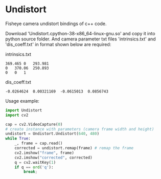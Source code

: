 # Undistort
Fisheye camera undistort bindings of c++ code.

Download 'Undistort.cpython-38-x86_64-linux-gnu.so' and copy it into python source folder. And camera parameter txt files 'intrinsics.txt' and 'dis_coeff.txt' in format shown below are required:

intrinsics.txt
```text
369.465	0	293.981	
0	370.06	250.893	
0	0	1	
```
dis_coeff.txt
```text
-0.0264624	0.00321169	-0.0615013	0.0856743
```

Usage example:
```python
import Undistort
import cv2

cap = cv2.VideoCapture(0)
# create instance with parameters (camera frame width and height)
undistort = Undistort.Undistort(640, 480)
while True:
    _, frame = cap.read()
    corrected = undistort.remap(frame) # remap the frame
    cv2.imshow("frame", frame)
    cv2.imshow("corrected", corrected)
    q = cv2.waitKey(1)
    if q == ord('q'):
        break;
```
